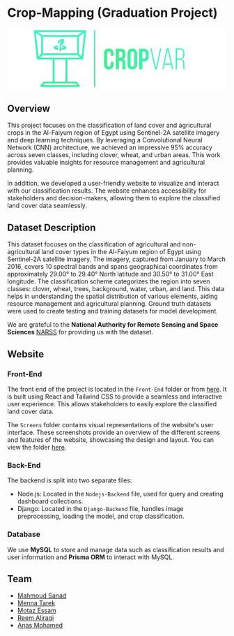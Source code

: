 # Crop-Mapping (Graduation Project)
![Project Logo](Screens/Crop-Var-V2logo.png)
## Overview
This project focuses on the classification of land cover and agricultural crops in the Al-Faiyum region of Egypt using Sentinel-2A satellite imagery and deep learning techniques. By leveraging a Convolutional Neural Network (CNN) architecture, we achieved an impressive 95% accuracy across seven classes, including clover, wheat, and urban areas. This work provides valuable insights for resource management and agricultural planning.

In addition, we developed a user-friendly website to visualize and interact with our classification results. The website enhances accessibility for stakeholders and decision-makers, allowing them to explore the classified land cover data seamlessly.

## Dataset Description
This dataset focuses on the classification of agricultural and non-agricultural land cover types in the Al-Faiyum region of Egypt using Sentinel-2A satellite imagery. The imagery, captured from January to March 2016, covers 10 spectral bands and spans geographical coordinates from approximately 29.00° to 29.40° North latitude and 30.50° to 31.00° East longitude. The classification scheme categorizes the region into seven classes: clover, wheat, trees, background, water, urban, and land. This data helps in understanding the spatial distribution of various elements, aiding resource management and agricultural planning. Ground truth datasets were used to create testing and training datasets for model development.

We are grateful to the **National Authority for Remote Sensing and Space Sciences** [NARSS](https://github.com/NARSS) for providing us with the dataset.
## Website
  ### Front-End
  The front end of the project is located in the `Front-End` folder or from [here](./Front-End). It is built using React and Tailwind CSS to provide a seamless and interactive user experience. This allows stakeholders to easily explore the classified land cover data.
  
  The `Screens` folder contains visual representations of the website's user interface. These screenshots provide an overview of the different screens and features of the website, showcasing the design and layout. You can view the folder [here](./Screens).
  
  ### Back-End
  The backend is split into two separate files:
  - Node.js: Located in the `Nodejs-Backend` file, used for query and creating dashboard collections.
  - Django: Located in the `Django-Backend` file, handles image preprocessing, loading the model, and crop classification.
  ### Database
  We use **MySQL** to store and manage data such as classification results and user information and **Prisma ORM** to interact with MySQL.
  

  
## Team 
- [Mahmoud Sanad](https://github.com/Mahmoud-Sanad)
- [Menna Tarek](https://github.com/Menna-Tarek21)
- [Motaz Essam](https://github.com/motaz-14)
- [Reem Aliraqi](https://github.com/reemaliraqi)
- [Anas Mohamed](https://github.com/BluriXWRLD)
